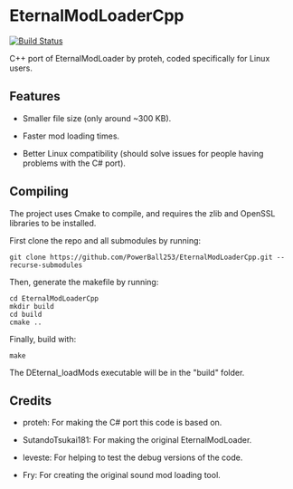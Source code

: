 # EternalModLoaderCpp
[![Build Status](https://www.travis-ci.com/PowerBall253/EternalModLoaderCpp.svg?branch=main)](https://www.travis-ci.com/PowerBall253/EternalModLoaderCpp)

C++ port of EternalModLoader by proteh, coded specifically for Linux users.

## Features
* Smaller file size (only around ~300 KB).

* Faster mod loading times.

* Better Linux compatibility (should solve issues for people having problems with the C# port).

## Compiling
The project uses Cmake to compile, and requires the zlib and OpenSSL libraries to be installed.

First clone the repo and all submodules by running:

```
git clone https://github.com/PowerBall253/EternalModLoaderCpp.git --recurse-submodules
```

Then, generate the makefile by running:
```
cd EternalModLoaderCpp
mkdir build
cd build
cmake ..
```

Finally, build with:
```
make
```

The DEternal_loadMods executable will be in the "build" folder.

## Credits
* proteh: For making the C# port this code is based on.

* SutandoTsukai181: For making the original EternalModLoader.

* leveste: For helping to test the debug versions of the code.

* Fry: For creating the original sound mod loading tool.
